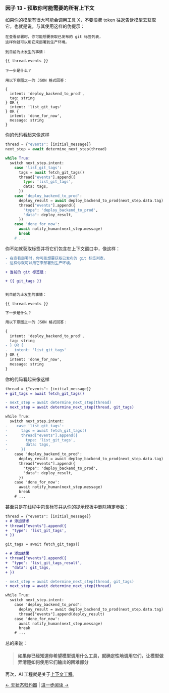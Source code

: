 ### 因子 13 - 预取你可能需要的所有上下文

如果你的模型有很大可能会调用工具 X，不要浪费 token 往返告诉模型去获取它，也就是说，与其使用这样的伪提示：

```jinja
在查看部署时，你可能想要获取已发布的 git 标签列表，
这样你就可以用它来部署到生产环境。

到目前为止发生的事情：

{{ thread.events }}

下一步是什么？

用以下意图之一的 JSON 格式回答：

{
  intent: 'deploy_backend_to_prod',
  tag: string
} OR {
  intent: 'list_git_tags'
} OR {
  intent: 'done_for_now',
  message: string
}
```

你的代码看起来像这样

```python
thread = {"events": [initial_message]}
next_step = await determine_next_step(thread)

while True:
  switch next_step.intent:
    case 'list_git_tags':
      tags = await fetch_git_tags()
      thread["events"].append({
        type: 'list_git_tags',
        data: tags,
      })
    case 'deploy_backend_to_prod':
      deploy_result = await deploy_backend_to_prod(next_step.data.tag)
      thread["events"].append({
        "type": 'deploy_backend_to_prod',
        "data": deploy_result,
      })
    case 'done_for_now':
      await notify_human(next_step.message)
      break
    # ...
```

你不如就获取标签并将它们包含在上下文窗口中，像这样：

```diff
- 在查看部署时，你可能想要获取已发布的 git 标签列表，
- 这样你就可以用它来部署到生产环境。

+ 当前的 git 标签是：

+ {{ git_tags }}


到目前为止发生的事情：

{{ thread.events }}

下一步是什么？

用以下意图之一的 JSON 格式回答：

{
  intent: 'deploy_backend_to_prod',
  tag: string
- } OR {
-   intent: 'list_git_tags'
} OR {
  intent: 'done_for_now',
  message: string
}

```

你的代码看起来像这样

```diff
thread = {"events": [initial_message]}
+ git_tags = await fetch_git_tags()

- next_step = await determine_next_step(thread)
+ next_step = await determine_next_step(thread, git_tags)

while True:
  switch next_step.intent:
-    case 'list_git_tags':
-      tags = await fetch_git_tags()
-      thread["events"].append({
-        type: 'list_git_tags',
-        data: tags,
-      })
    case 'deploy_backend_to_prod':
      deploy_result = await deploy_backend_to_prod(next_step.data.tag)
      thread["events"].append({
        "type": 'deploy_backend_to_prod',
        "data": deploy_result,
      })
    case 'done_for_now':
      await notify_human(next_step.message)
      break
    # ...
```

甚至只是在线程中包含标签并从你的提示模板中删除特定参数：

```diff
thread = {"events": [initial_message]}
+ # 添加请求
+ thread["events"].append({
+  "type": 'list_git_tags',
+ })

git_tags = await fetch_git_tags()

+ # 添加结果
+ thread["events"].append({
+  "type": 'list_git_tags_result',
+  "data": git_tags,
+ })

- next_step = await determine_next_step(thread, git_tags)
+ next_step = await determine_next_step(thread)

while True:
  switch next_step.intent:
    case 'deploy_backend_to_prod':
      deploy_result = await deploy_backend_to_prod(next_step.data.tag)
      thread["events"].append(deploy_result)
    case 'done_for_now':
      await notify_human(next_step.message)
      break
    # ...
```

总的来说：

> #### 如果你已经知道你希望模型调用什么工具，就确定性地调用它们，让模型做弄清楚如何使用它们输出的困难部分

再次，AI 工程就是关于[上下文工程](https://github.com/humanlayer/12-factor-agents/blob/main/content/factor-03-own-your-context-window.md)。

[← 无状态归约器](https://github.com/humanlayer/12-factor-agents/blob/main/content/factor-12-stateless-reducer.md) | [进一步阅读 →](https://github.com/humanlayer/12-factor-agents/blob/main/README.md#related-resources)